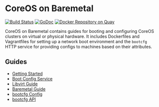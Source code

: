 
# CoreOS on Baremetal

[![Build Status](https://travis-ci.org/coreos/coreos-baremetal.svg?branch=master)](https://travis-ci.org/coreos/coreos-baremetal) [![GoDoc](http://godoc.org/github.com/coreos/coreos-baremetal?status.png)](http://godoc.org/github.com/coreos/coreos-baremetal) [![Docker Repository on Quay](https://quay.io/repository/coreos/bootcfg/status "Docker Repository on Quay")](https://quay.io/repository/coreos/bootcfg)

CoreOS on Baremetal contains guides for booting and configuring CoreOS clusters on virtual or physical hardware. It includes Dockerfiles and Vagrantfiles for setting up a network boot environment and the `bootcfg` HTTP service for providing configs to machines based on their attributes.

## Guides

* [Getting Started](docs/getting-started.md)
* [Boot Config Service](docs/bootcfg.md)
* [Libvirt Guide](docs/virtual-hardware.md)
* [Baremetal Guide](docs/physical-hardware.md)
* [bootcfg Config](docs/config.md)
* [bootcfg API](docs/api.md)
